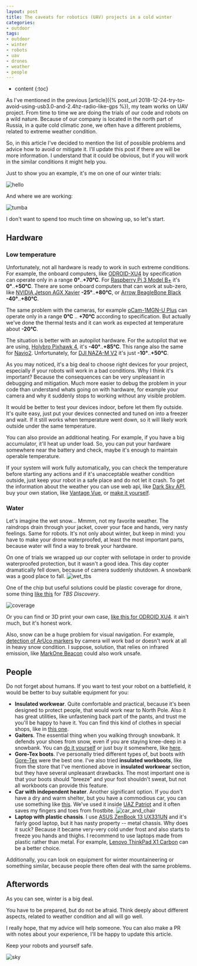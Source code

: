 ```yaml
---
layout: post
title: The caveats for robotics (UAV) projects in a cold winter
categories:
- outdoor
tags:
- outdoor
- winter
- robots
- uav
- drones
- weather
- people
---
```


* content
{:toc}

As I've mentioned in the previous [article]({% post_url 2018-12-24-try-to-avoid-using-usb3.0-and-2.4hz-radio-like-gps %}), my team works on UAV project. From time to time we are doing the trials of our code and robots on a wild nature.
Because of our company is located in the north part of Russia, in a quite cold climatic zone, we often have a different problems, related to extreme weather condition.

So, in this article I've decided to mention the list of possible problems and advice how to avoid or mitigate it. I'll update this post if there are will be more information. I understand that it could be obvious, but if you will work in the similar conditions it might help you.

Just to show you an example, it's me on one of our winter trials:

![hello](/assets/images/robotics-and-uav-projects-cold-weather/hello.jpg)

And where we are working:

![tumba](/assets/images/robotics-and-uav-projects-cold-weather/tumba.jpg)

I don't want to spend too much time on showing up, so let's start.


## Hardware

### Low temperature

Unfortunately, not all hardware is ready to work in such extreme conditions. For example, the onboard computers, like [ODROID-XU4](https://forum.odroid.com/viewtopic.php?t=20864) by specification can operate only in a range **0°**..**+70°C**. For [Raspberry Pi 3 Model B+](https://static.raspberrypi.org/files/product-briefs/Raspberry-Pi-Model-Bplus-Product-Brief.pdf) it's **0°**..**+50°C**. There are some onboard computers that can work at sub-zero, like [NVIDIA Jetson AGX Xavier](https://devblogs.nvidia.com/nvidia-jetson-agx-xavier-32-teraops-ai-robotics/) **-25°**..**+80°C**, or [Arrow BeagleBone Black](https://beagleboard.org/black) **-40°**..**+80°C**.

The same problem with the cameras, for example [oCam-1MGN-U Plus](https://www.hardkernel.com/shop/ocam-1mgn-u-plus-1mp-usb3-0-mono-global-shutter/) can operate only in a range **0°C** .. **+70°C** according to specification. But actually we've done the thermal tests and it can work as expected at temperature about **-20°C**.

The situation is better with an autopilot hardware. For the autopilot that we are using, [Holybro Pixhawk 4](https://docs.px4.io/en/flight_controller/pixhawk4.html), it's **-40°**..**+85°C**. This range also the same for [Navio2](https://store.emlid.com/product/navio2/). Unfortunately, for [DJI NAZA-M V2](https://www.dji.com/naza-m-v2/spec_v1-doc) it's just **-10°**..**+50°C**.

As you may noticed, it's a big deal to choose right devices for your project, especially if your robots will work in a bad conditions. Why I think it's important? Because the consequences can be very unpleasant in debugging and mitigation. Much more easier to debug the problem in your code than understand whats going on with hardware, for example your camera and why it suddenly stops to working without any visible problem.

It would be better to test your devices indoor, before let them fly outside. It's quite easy, just put your devices connected and tuned on into a freezer and wait. If it still works when temperature went down, so it will likely work outside under the same temperature.

You can also provide an additional heating. For example, if you have a big accumulator, it'll heat up under load. So, you can put your hardware somewhere near the battery and check, maybe it's enough to maintain operable temperature.

If your system will work fully automatically, you can check the temperature before starting any actions and if it's unacceptable weather condition outside, just keep your robot in a safe place and do not let it crash. To get the information about the weather you can use web api, like [Dark Sky API](https://darksky.net/dev), buy your own station, like [Vantage Vue](https://www.davisinstruments.com/solution/vantage-vue/), or [make it yourself](https://www.instructables.com/id/Complete-DIY-Raspberry-Pi-Weather-Station-with-Sof/).

### Water

Let's imagine the wet snow... Mmmm, not my favorite weather. The raindrops drain through your jacket, cover your face and hands, very nasty feelings. Same for robots.
It's not only about winter, but keep in mind: you have to make your drone waterproofed, at least the most important parts, because water will find a way to break your hardware.

On one of trials we wrapped up our copter with sellotape in order to provide waterproofed protection, but it wasn't a good idea. This day copter dramatically fell down, because of camera suddenly shutdown. A snowbank was a good place to fall.
![wet_tbs](/assets/images/robotics-and-uav-projects-cold-weather/wet_tbs.jpg)

One of the chip but useful solutions could be plastic coverage for drone, some thing [like this](https://www.ebay.ie/itm/201379747797) for *TBS Discovery*.

![coverage](/assets/images/robotics-and-uav-projects-cold-weather/tbs-cover.jpg)

Or you can find or 3D print your own case, [like this for ODROID XU4](https://www.thingiverse.com/thing:3225094). it ain't much, but it's honest work.

Also, snow can be a huge problem for visual navigation. For example, [detection of ArUco markers](https://docs.opencv.org/4.0.0/d5/dae/tutorial_aruco_detection.html) by camera will work bad or doesn't work at all in heavy snow condition. I suppose, solution, that relies on infrared emission, like [MarkOne Beacon](https://irlock.com/products/markone-beacon-v2-0) could also work unsafe.

## People

Do not forget about humans. If you want to test your robot on a battlefield, it would be better to buy suitable equipment for you:
* **Insulated workwear**. Quite comfortable and practical, because it's been designed to protect people, that would work near to North Pole. Also it has great utilities, like unfastening back part of the pants, and trust me you'll be happy to have it. You can find this kind of clothes in special shops, like in [this one](https://en.vostok.ru/catalog/).
* **Gaiters**. The essential thing when you walking through snowbank. It defends your shoes from snow, even if you are staying knee-deep in a snowbank. You can [do it yourself](https://www.survivalkit.com/blog/diy-simple-but-very-effective-hiking-gaiters/) or just buy it somewhere, like [here](https://www.berghaus.com/on/demandware.store/Sites-brggbgbp-Site/en_MU/GeoShow-Product?pid=433091).
* **Gore-Tex boots**. I've personally tried different types of, but boots with [Gore-Tex](https://en.wikipedia.org/wiki/Gore-Tex) were the best one. I've also tried **insulated workboots**, like from the store that I've mentioned above in **insulated workwear** section, but they have several unpleasant drawbacks. The most important one is that your boots should "breeze" and your foot shouldn't sweat, but not all workboots can provide this feature.
* **Car with independent heater**. Another significant option. If you don't have a dry and warm shelter, but you have a commodious car, you can use something like [this](http://www.branoslovakia.sk/en/index.php?id=30). We've used it inside [UAZ Patriot](https://uaz.global/cars/suv/upgraded-patriot) and it often saves my fingers and toes from frostbite. ![car_and_chair](/assets/images/robotics-and-uav-projects-cold-weather/car_and_chair.jpg)
* **Laptop with plastic chassis**. I use [ASUS ZenBook 13 UX331UN](https://www.asus.com/us/Laptops/ASUS-ZenBook-13-UX331UN/) and it's fairly good laptop, but it has nasty property -- metal chassis. Why does it suck? Because it became very-very cold under frost and also starts to freeze you hands and thighs. I recommend to use laptops made from plastic rather than metal. For example, [Lenovo ThinkPad X1 Carbon](https://www.lenovo.com/us/en/laptops/thinkpad/thinkpad-x/ThinkPad-X1-Carbon-6th-Gen/p/22TP2TXX16G) can be a better choice.

Additionally, you can look on equipment for winter mountaineering or something similar, because people  there often deal with the same problems.

## Afterwords

As you can see, winter is a big deal.

You have to be prepared, but do not be afraid. Think deeply about different aspects, related to weather condition and all will go well.

I really hope, that my advice will help someone. You can also make a PR with notes about your experience, I'll be happy to update this article.

Keep your robots and yourself safe.

![sky](/assets/images/robotics-and-uav-projects-cold-weather/sky.jpg)

